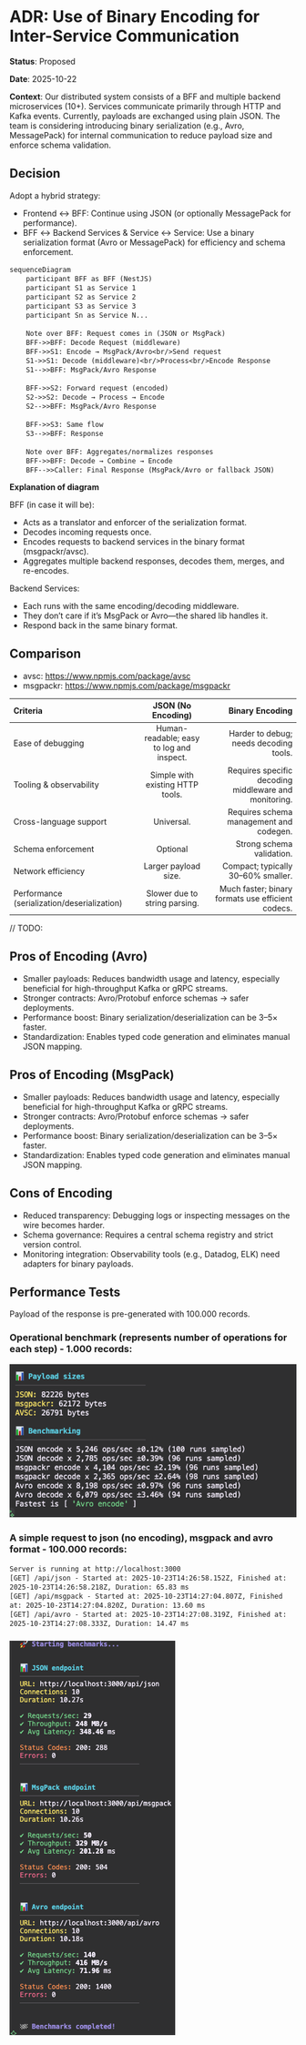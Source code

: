 # ADR: Use of Binary Encoding for Inter-Service Communication

**Status**: Proposed

**Date**: 2025-10-22

**Context**:
Our distributed system consists of a BFF and multiple backend microservices (10+). Services communicate primarily through HTTP and Kafka events. Currently, payloads are exchanged using plain JSON. The team is considering introducing binary serialization (e.g., Avro, MessagePack) for internal communication to reduce payload size and enforce schema validation.


## Decision
Adopt a hybrid strategy:

- Frontend ↔ BFF: Continue using JSON (or optionally MessagePack for performance).
- BFF ↔ Backend Services & Service ↔ Service: Use a binary serialization format (Avro or MessagePack) for efficiency and schema enforcement.

```mermaid
sequenceDiagram
    participant BFF as BFF (NestJS)
    participant S1 as Service 1
    participant S2 as Service 2
    participant S3 as Service 3
    participant Sn as Service N...

    Note over BFF: Request comes in (JSON or MsgPack)
    BFF->>BFF: Decode Request (middleware)
    BFF->>S1: Encode → MsgPack/Avro<br/>Send request
    S1->>S1: Decode (middleware)<br/>Process<br/>Encode Response
    S1-->>BFF: MsgPack/Avro Response

    BFF->>S2: Forward request (encoded)
    S2->>S2: Decode → Process → Encode
    S2-->>BFF: MsgPack/Avro Response

    BFF->>S3: Same flow
    S3-->>BFF: Response

    Note over BFF: Aggregates/normalizes responses
    BFF->>BFF: Decode → Combine → Encode
    BFF-->>Caller: Final Response (MsgPack/Avro or fallback JSON)

```
**Explanation of diagram**

BFF (in case it will be):
- Acts as a translator and enforcer of the serialization format.
- Decodes incoming requests once.
- Encodes requests to backend services in the binary format (msgpackr/avsc).
- Aggregates multiple backend responses, decodes them, merges, and re-encodes.

Backend Services:
- Each runs with the same encoding/decoding middleware.
- They don’t care if it’s MsgPack or Avro—the shared lib handles it.
- Respond back in the same binary format.


## Comparison
- avsc: https://www.npmjs.com/package/avsc
- msgpackr: https://www.npmjs.com/package/msgpackr

| Criteria                          | JSON (No Encoding)                       | Binary Encoding |
| :-------------------------------- |:----------------------------------------:| ----------------------:|
| Ease of debugging                 | Human-readable; easy to log and inspect. | Harder to debug; needs decoding tools. |
| Tooling & observability           | Simple with existing HTTP tools.         | Requires specific decoding middleware and monitoring. |
| Cross-language support            | Universal.                               | Requires schema management and codegen. |
| Schema enforcement                | Optional                                 | Strong schema validation. |
| Network efficiency                | Larger payload size.                     | Compact; typically 30–60% smaller. |
| Performance (serialization/deserialization)  | Slower due to string parsing. | Much faster; binary formats use efficient codecs. |


// TODO:
## Pros of Encoding (Avro)
- Smaller payloads: Reduces bandwidth usage and latency, especially beneficial for high-throughput Kafka or gRPC streams.
- Stronger contracts: Avro/Protobuf enforce schemas → safer deployments.
- Performance boost: Binary serialization/deserialization can be 3–5× faster.
- Standardization: Enables typed code generation and eliminates manual JSON mapping.

## Pros of Encoding (MsgPack)
- Smaller payloads: Reduces bandwidth usage and latency, especially beneficial for high-throughput Kafka or gRPC streams.
- Stronger contracts: Avro/Protobuf enforce schemas → safer deployments.
- Performance boost: Binary serialization/deserialization can be 3–5× faster.
- Standardization: Enables typed code generation and eliminates manual JSON mapping.

## Cons of Encoding
- Reduced transparency: Debugging logs or inspecting messages on the wire becomes harder.
- Schema governance: Requires a central schema registry and strict version control.
- Monitoring integration: Observability tools (e.g., Datadog, ELK) need adapters for binary payloads.


## Performance Tests
Payload of the response is pre-generated with 100.000 records.

### Operational benchmark (represents number of operations for each step) - 1.000 records:
![Benchmark](./benchmark/results/operational_benchmark.png)

### A simple request to json (no encoding), msgpack and avro format - 100.000 records:
```
Server is running at http://localhost:3000
[GET] /api/json - Started at: 2025-10-23T14:26:58.152Z, Finished at: 2025-10-23T14:26:58.218Z, Duration: 65.83 ms
[GET] /api/msgpack - Started at: 2025-10-23T14:27:04.807Z, Finished at: 2025-10-23T14:27:04.820Z, Duration: 13.60 ms
[GET] /api/avro - Started at: 2025-10-23T14:27:08.319Z, Finished at: 2025-10-23T14:27:08.333Z, Duration: 14.47 ms
```

### 

![Benchmark](./benchmark/results/JSON_MsgPack_Avsc.png)
